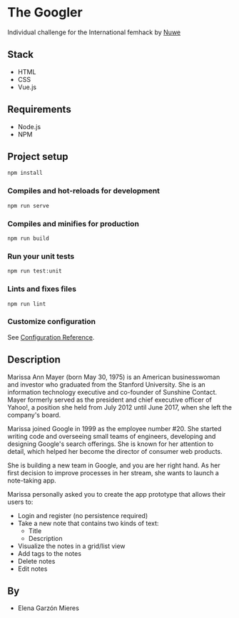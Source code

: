 # The Googler

Individual challenge for the International femhack by [Nuwe](https://nuwe.io/)

## Stack

- HTML
- CSS
- Vue.js

## Requirements

- Node.js
- NPM
## Project setup
```
npm install
```

### Compiles and hot-reloads for development
```
npm run serve
```

### Compiles and minifies for production
```
npm run build
```

### Run your unit tests
```
npm run test:unit
```

### Lints and fixes files
```
npm run lint
```

### Customize configuration
See [Configuration Reference](https://cli.vuejs.org/config/).

## Description
Marissa Ann Mayer (born May 30, 1975) is an American businesswoman and investor who graduated from the Stanford University. She is an information technology executive and co-founder of Sunshine Contact. Mayer formerly served as the president and chief executive officer of Yahoo!, a position she held from July 2012 until June 2017, when she left the company's board.

Marissa joined Google in 1999 as the employee number #20. She started writing code and overseeing small teams of engineers, developing and designing Google's search offerings. She is known for her attention to detail, which helped her become the director of consumer web products.

She is building a new team in Google, and you are her right hand. As her first decision to improve processes in her stream, she wants to launch a note-taking app.

Marissa personally asked you to create the app prototype that allows their users to:

- Login and register (no persistence required)
- Take a new note that contains two kinds of text:
    - Title
    - Description
- Visualize the notes in a grid/list view
- Add tags to the notes
- Delete notes
- Edit notes

## By

- Elena Garzón Mieres